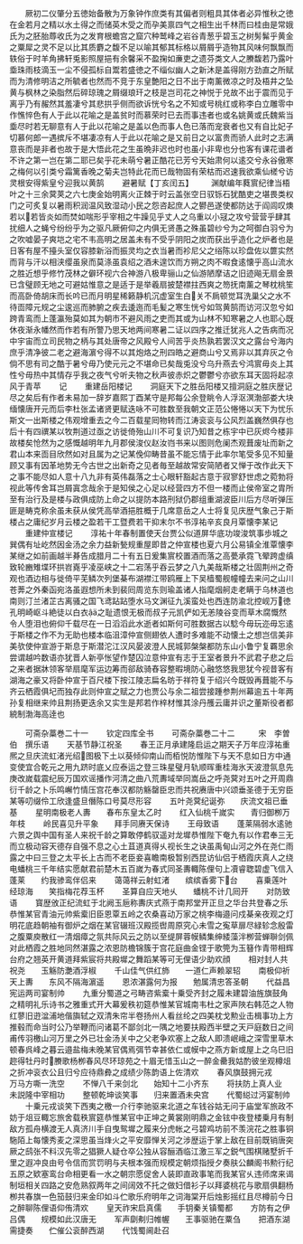 <!-- { "loadSidebar": true } -->
　　厥初二仪肇分五徳始备散为万象钟作庶类有其偏者则粗具其体者必异惟秋之徳在金若月之精以水土得之而储英木受之而孕美禀四气之相生出千林而曰桂由是常娥氏为之胚胎蓐收氏为之发育根蟾宫之窟穴种鹫峰之岩谷青葱乎碧玉之树髣髴乎黄金之粟犀之灵不足以比其质麝之馥不足以喻其郁其标格以屑屑乎造物其风味何飘飘而轶俗于时羊角拂轩兎影照屋挹有余馨采不盈掬如亷吏之遗芬类文人之賸馥若乃露叶埀珠雨枝滴玉一尘不侵孤标自鬻若盛徳之不缁似幽人之新沐是盖得刚方劲直之所赋而为清修明洁之所毓者也然而不竞于东皇艶阳之日不出于南薰微凉之时及梧井之坠黄与枫林之染脂然后碎琼瑰之屑缀琅玕之枝是岂司花之神悦于兑故不出于震而见于离乎乃有赧然其羞凄兮其悲拱乎侧而欲诉恍兮名之不知或号桃红或称李白立雕零中作憔悴色有人于此以花喻之是盖贫时而慕荣时已去而事违者也或名姚黄或氏魏紫当埀尽时若无聊意有人于此以花喻之是盖以色而事人色已落而宠衰者也又有自比妃子切慕何郎一遇摈斥不堪凄凉有人于此以花喻之是又前日之以富贵而骄人此时之志满意丧而是非者也故于是大悟此花之生虽晩非迟也时也虽小非卑也分也客有课花谱者不许之第一岂在第二耶已矣乎花未萌兮暑正酷花已芳兮天始肃何以逺交兮永谷傲寒之梅何以引类兮霜篱香晚之菊夫岂特此花而已哉物固有荣枯而迟速我欲乘仙槎兮访灵根安得紫皇兮迎我以黄鹄
　　避暑赋【丁亥闰五】
　　渊献编年蕤賔纪律当梧叶之十三余蓂荚之六七庚金始明离火正棘于时云盖张空日驭铄石犹酷吏之堪畏类权门之可炙复以暑雨积润温风致湿动小民之怨咨起庶人之鬰邑遂使都防达于阎闾叹燠若以若皆炎如而焚如喘形乎宰相之牛躁见乎丈人之乌重以小冦之攻兮营营乎肆其扰细人之蝇兮纷纷乎为之驱凡厥俯仰之内俱无贤愚之殊虽碧纱兮为之呵御白羽兮为之吹嘘晏子爽垲之宅不韦高明之居盖未有不受乎阴阳之炭而获出乎造化之炉者也是日客有屋不擡头室仅容膝新浴而振灵均之衣当暑而袗尼父之绤陈以珍盘佐以篚实然而背与汗以相浃缨虽泉而莫涤虽袁绍之酒未遑饮而方朔之肉不暇食逺懐乎高山流水之胜近想乎修竹茂林之僻环视六合神游八极卑骊山之仙游陋摩诘之旧迹飚无扇金景已含璧顾无地之可避姑惟意之是适于是举羲扇披楚襟拄西爽之笏抚南薰之琴枕桃笙而高卧倚胡床而长吟已而月明星稀籁静机沉虚室生白关不扄顿觉耳洗巢父之水不待靣障元规之尘逡巡而肺腑之疾去逶迤而毛髪之寒生恍兮如驾黄鹄而访河汉忽兮如跨青鸾而上蓬瀛殆莫如其为朝市不避风雨之吏而其或为山林不知寒暑之人也耶心既休夜渐永幡然而作若有所警乃思天地两间寒暑二证以四序之推迁犹兆人之告病而况中宇宙而立司民物之柄与其处唐帝之风殿兮人间苦乎炎热孰若罢汉文之露台兮海内庶乎清净彼二老之避海濵兮得不以其炮烙之刑四皓之避商山兮又焉非以其弃灰之令倘不思有司之酷于暑兮毋乃使元元之不堪命已矣哉兎没兮乌升燕去兮鸿賔毋炎上其性兮毋热中其情存乎我之夜气兮听夫物之秋声彼赤炽之鬱鬱兮亦欲东耳天固将起凉风于青苹
　　记
　　重建岳阳楼记
　　洞庭天下之胜岳阳楼又擅洞庭之胜庆歴记尽之矣后有作者未易加一辞岁嘉熙丁酉某守是邦每公余登眺令人浮沤溟渤部娄大块缅懐唐开元而后李杜张孟诸贤更赋迭咏不可胜数至我朝文正范公惓惓以天下为忧乐斯文一出斯楼之伟观增重去之今二百载星囘物转而江涛衮衮与公风烈盖巍然俱存也后十有四禩某以牧荆道过亟之访徙倚殆山川不可复识乃知昔之栋宇中已灰烬今楼非故楼矣怆然为之感慨越明年九月郡侯浚仪赵汝岿书来以图则危阑杰观葺废址而新之君山本来靣目欣然如对且属为之记某俛仰畴昔虽不能忘情于此率尔笔受多见不知量顾又事有因革地势无今古世之出新奇之见者毎至越故常安简陋者又惮于改作此天下之事不能尽如人意十八九非有英伟磊落之士心眼轩豁起古意于寂寥舒世虑之菀勃将视此等传舍耳岂屑寘念哉余于是知侯之心足以经营四方不但一楼而止侯帝室之胄所至有治行及是楼与政俱成防上命之以提防本路刑狱仍郡组重湖波臣川后方尽听弹压匪是畴克称余虽未获从侯凭高举酒挹胜概于几席意岳之人士将复见庆歴气象己于斯楼占之庸纪岁月云楼之盈若干工暨费若干抑末尔不书淳祐辛亥良月覃懐李某记
　　重建仲宣楼记
　　淳祐十年春制置使天台贾公似道屏华底功竣浚筑事歩城之巽偶有址屹然因金汤之余力益新甃规重屋即昔之仲宣楼也夏六月公易镇全淮覃懐李某继之如前画越半朞告成腊月二十有五日爰集賔校置酒而落之高甍承霓飞翚跨虚缜致轮豳雉堞环拱岧嶤乎凌巫峡之十二宕荡乎吞云梦之八九美哉斯楼之壮固荆州之奇观也酒边相与徙倚平芜鳞次列堡棊布湖襟江带鸥雁上下吴樯蜀舰幢幢去来问之山川苍莾之外秦函宛洛虽遐想所未到裴囘周览东则瑜盖诸人指麾烟舸走老瞒于乌林道也南则汀兰渚芷古离骚之国飞鸢跕跕堕水马文渊征九溪蛮处也西连防渝北控岘万徳孔明崎岖斗絶徒以白衣之耻遗恨无极而叔子元凯俨如无恙陵谷变而草木腐慨然令人堕泪也俯仰千载尽在一日滔滔此水逝者如斯何可胜数据古以騐今毋玩迩毋忘逺于斯楼之作不为无助也楼本临沮漳仲宣侧翅依人遭时多难能不动懐土之想岂信美非美欤使仲宣游于斯息于斯潜沱江汉风晏波澄人民城郭槃槃都防东山小鲁宁复覉思余尝谓越吟数语亦犹晋人新亭怅望作楚囚泣意仲宣有志于王室者景升不武君子悲之后之来者据牀领客举扇麾军运边筹而郤敌骑舂容整暇境防心融悠悠我思犹今视昔客有湖海之豪又将卧仲宣于百尺楼下按江陵志扁名昉于祥符复于绍兴今既毁再葺能不与齐云栖霞俱圮而独存此则仲宣之赋之力也贾公与余二祖尝接踵参荆州幕逾五十年两孙复相继来帅且荆扬更迭余又实生是邦若作梓材惟其涂丹雘云庸并识之董斯役者都綂制渤海高逹也



　　可斋杂藁巻二十一
　　钦定四库全书
　　可斋杂藁巻二十二　　　宋　李曽伯　撰乐语
　　天基节静江祝圣
　　春王正月承建隆启运之期天子万年应淳祐重熈之旦庆流虹渚光绍图极下土以葵倾仰南山而栢悦防惟陛下与天不息如日方中通变使宜合乾元之用九跻时底乂应泰运之登三珠星璧月轨顺晖重桂海氷天波澄氛息先庚改嵗载震纪辰万国欢谣播作河清之曲八荒夀域举同嵩岳之呼尧蓂对五叶之开周鼎衍千龄之卜乐鸣嶰竹情压宫花奉汉都防觞罄臣忠而共祝赓唐中兴颂垂圣德于无穷臣某等叨缀伶工欣逢盛旦僭陈口号莫尽形容
　　五叶尧蓂纪诞弥　　庆流文祖已垂基
　　星明南极老人夀　　春布东皇太乙时
　　红入仙桃千嵗实　　青归御栁万年枝
　　岭民喜见升平象　　拜手同赓天保诗
　　王母致语
　　蓬莱隔弱水逺驰六景之舆中国有圣人来祝千龄之算敢停鹤驭遥对龙墀恭惟陛下奄九有以作君奉三无而立极动容天德存自强不息之心土苴道真得乆视长生之诀虽禹甸山河之外在尧仁雨露之中曰三登之太平长上古而不老臣妾喜瞻南极暂别西昆访仙侣于栖霞庆真人之绕电蟠桃三千年结实愿献君前楚木五百嵗为春式同圣夀輙陈俚句上凟睿聦碧虚飞信入蓬莱　　约我骖鸾伴侣来
　　蔼蔼祥云射虹渚　　缤缤香雾下台
　　喜乗莲叶经琼海　　笑指梅花荐玉杯
　　圣算自应天地乆　　蟠桃不计几囘开
　　对防致语
　　寳歴攽正纪流虹于北阙玉巵称夀庆式燕于南邦堂开正旦之华台共登春之乐恭惟某官青油元帅紫槖旧臣恩覃五岭之农桑喜动万家之桃李梅邉问戍棊亲夜观之灯明花底趋朝袖有御炉之烟在某官辍班汉殿揽辔周原究心未雪之寃草扉尽緑轸念殷雷之腹粟庾散红一清烟瘴之氛共际风云之防以至缇屏蓉幙鳞集绅緌藻泮栁营蝉聨剑佩对此栖霞之胜地同然湛露之浓恩防檐锦簇于宫花庭曲金铿于歌筦为玉簮作青带相辉台府之翘英开黄道拜紫宸将共殿墀之舞蹈某等可无俚语少助欢顔
　　相对封人共祝尧　　玉觞防灔酒浮椒
　　千山佳气供红斾　　一道仁声赖翠轺
　　南极仰祈天上夀　　东风不隔海濵遥
　　恩浓湛露何为报　　勉属清忠答圣朝
　　代益昌宪运两司宴制帅
　　九重分蜀道之弓畴咨紫槖十乗受齐封之履未建碧油旌旗鼓角之精明礼乐诗书之雅重式开大幕爰秩初筵恭惟某官城南韦杜之家声陜右韩范之人物红蓼旧逰湓浦地偕旟轼之双清朱帘半卷扬州人看丝纶之四美枕戈勲业击楫事功上方推毂而命当时公乃举鞭而问诸葛不鄙剑北一隅之地要扶殿西半壁之天戸庭数日之间甫传羽檄山河万里之外已壮金汤关中之父老争欢塞上之敌人即溃岷峨之深雪里草木顿春呉峰之暮云邉盐梅未晚某官偶焉弭节幸甚依仁或幙中之燕方新或屋上之乌巳旧趂得牡丹时賸歌杨栁春风尽环琼苑之十眉无惜玉山之一醉金罍我姑酌彼坐观樽俎之折冲衮衣公且归兮应待鼎彜之成绩少陈韵语上佐清欢
　　春风旗鼓拥元戎　　万马方嘶一洗空
　　不惮八千来剑北　　始知十二小齐东
　　将扶防上真人业　　未説隆中宰相功
　　整顿乾坤谈笑事　　归来置酒未央宫
　　代蜀縂过沔宴制帅
　　十乗元戎谈笑下西夷之檄一介行李驰驱来北道之车钱谷姑无问于庙堂军旅政不妨于俎豆輙忘旅舍载秩賔筵恭惟某官中正坤之黄裳刚明鼎之金铉中夜登楼乗月有制敌方孤舟横渡无人真济川手自曳鸳墀之履来分虎帐之弓碧鸡坊前不羡浣花之胜事铜駞陌上每懐秀麦之深思虽当烽火之平安靡惮关河之涉歴运于掌上敌在目前既销唐突厥之鸱张不料汉先零之猖獗人疑仓卒公独从容酾酒临江激三军之鋭气围棋赌墅折千里之遐冲良由号令信而赏罚明与夫根本强而规模定朝烦指授夕奏肤公麟阁书勲行纪五原之欵塞鸾台命相更看一水之朝宗愿促舍人装即直政事笔而我某官乆违师席来谒制垣相关四路之安危熟叙两年之间阔效不托之做妇借衫子以拜婆桃花与歌扇俱翻杨栁共春旗一色笳鼓归来金印如斗伫歌乐府明年之词海棠开后烛影摇红且尽樽前今日之醉聊陈俚语仰侑清欢
　　皇天祚宋启真儒　　手钥秦关镇蜀都
　　方防有之伊吕偶　　规模如此汉唐无
　　军声劘刜归帷幄　　王事驱驰在粟刍
　　把酒东湖需捷奏　　伫催公衮醉西湖
　　代饯蜀阃赴召
